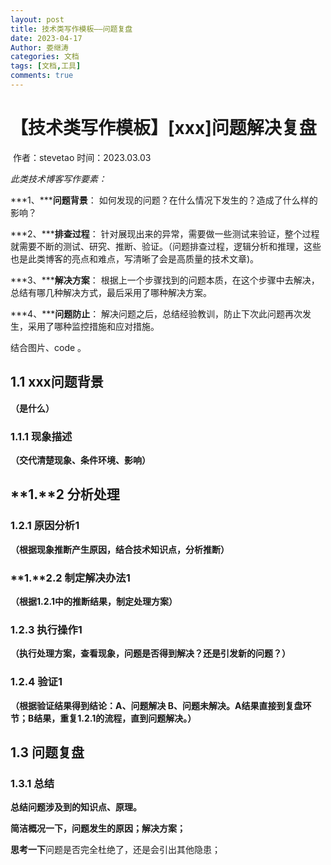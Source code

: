 ```yaml
---
layout: post
title: 技术类写作模板——问题复盘
date: 2023-04-17
Author: 娄继涛
categories: 文档
tags: [文档,工具]
comments: true
---
```


# 【技术类写作模板】[xxx]问题解决复盘

​																													作者：stevetao    时间：2023.03.03

*此类技术博客写作要素：*

***1、*****问题背景**： 如何发现的问题？在什么情况下发生的？造成了什么样的影响？

***2、*****排查过程**： 针对展现出来的异常，需要做一些测试来验证，整个过程就需要不断的测试、研究、推断、验证。（问题排查过程，逻辑分析和推理，这些也是此类博客的亮点和难点，写清晰了会是高质量的技术文章)。

***3、*****解决方案**： 根据上一个步骤找到的问题本质，在这个步骤中去解决，总结有哪几种解决方式，最后采用了哪种解决方案。

***4、*****问题防止**： 解决问题之后，总结经验教训，防止下次此问题再次发生，采用了哪种监控措施和应对措施。

结合图片、code 。

## 1.1 **xxx问题背景**

**（是什么）**

### 1.1.1 **现象描述**

**（交代清楚现象、条件环境、影响）**

 

 

## **1.**2 分析处理





### 1.2.1 原因分析1

**（根据现象推断产生原因，结合技术知识点，分析推断）**





### **1.**2.2 制定解决办法1

**（根据1.2.1中的推断结果，制定处理方案）**





### 1.2.3 执行操作1

**（执行处理方案，查看现象，问题是否得到解决？还是引发新的问题？）**





### 1.2.4 验证1

**（根据验证结果得到结论：A、问题解决 B、问题未解决。A结果直接到复盘环节；B结果，重复1.2.1的流程，直到问题解决。）**

 

## **1.3 问题复盘**

### 1.3.1 总结 

**总结问题涉及到的知识点、原理。**

**简洁概况一下，问题发生的原因；解决方案；**

**思考一下**问题是否完全杜绝了，还是会引出其他隐患；

 
